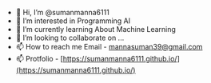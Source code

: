 - 👋 Hi, I’m @sumanmanna6111
- 👀 I’m interested in Programming AI
- 🌱 I’m currently learning About Machine Learning
- 💞️ I’m looking to collaborate on ...
- 📫 How to reach me Email - mannasuman39@gmail.com
- 📫 Protfolio - [https://sumanmanna6111.github.io/](https://sumanmanna6111.github.io/)

<!---
sumanmanna6111/sumanmanna6111 is a ✨ special ✨ repository because its `README.md` (this file) appears on your GitHub profile.
You can click the Preview link to take a look at your changes.
--->
